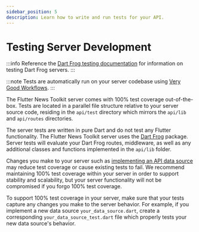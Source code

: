 ```yaml
---
sidebar_position: 5
description: Learn how to write and run tests for your API.
---
```


# Testing Server Development

:::info
Reference the [Dart Frog testing documentation](https://dartfrog.vgv.dev/docs/basics/testing) for information on testing Dart Frog servers.
:::

:::note
Tests are automatically run on your server codebase using [Very Good Workflows](https://github.com/VeryGoodOpenSource/very_good_workflows).
:::

The Flutter News Toolkit server comes with 100% test coverage out-of-the-box. Tests are located in a parallel file structure relative to your server source code, residing in the `api/test` directory which mirrors the `api/lib` and `api/routes` directories.

The server tests are written in pure Dart and do not test any Flutter functionality. The Flutter News Toolkit server uses the [Dart Frog](https://dartfrog.vgv.dev/) package. Server tests will evaluate your Dart Frog routes, middleware, as well as any additional classes and functions implemented in the `api/lib` folder.

Changes you make to your server such as [implementing an API data source](connecting_your_data_source) may reduce test coverage or cause existing tests to fail. We recommend maintaining 100% test coverage within your server in order to support stability and scalability, but your server functionality will not be compromised if you forgo 100% test coverage.

To support 100% test coverage in your server, make sure that your tests capture any changes you make to the server behavior. For example, if you implement a new data source `your_data_source.dart`, create a corresponding `your_data_source_test.dart` file which properly tests your new data source's behavior.
